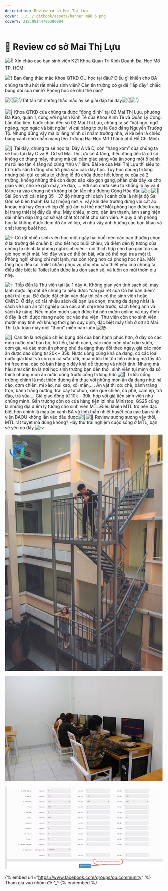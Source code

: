 ```yaml
---
description: Review cơ sở Mai Thị Lựu
cover: ../../.gitbook/assets/banner mẫu 6.png
coverY: 312.08144796380094
---
```


# 🥰 Review cơ sở Mai Thị Lựu

![✌️](https://static.xx.fbcdn.net/images/emoji.php/v9/te8/1.5/16/270c.png) Xin chào các bạn sinh viên K21 Khoa Quản Trị Kinh Doanh Đại Học Mở TP. HCM️!

![❓](https://static.xx.fbcdn.net/images/emoji.php/v9/td3/1.5/16/2753.png) Bạn đang thắc mắc Khoa QTKD OU học tại đâu? Điều gì khiến cho BA chúng ta thu hút rất nhiều sinh viên? Căn tin trường có gì để “lấp đầy” chiếc bụng đói của mình? Phòng học sẽ như thế nào?

![👇](https://static.xx.fbcdn.net/images/emoji.php/v9/ta8/1.5/16/1f447.png)![👇](https://static.xx.fbcdn.net/images/emoji.php/v9/ta8/1.5/16/1f447.png)Tất tần tật những thắc mắc ấy sẽ giải đáp tại đây![👇](https://static.xx.fbcdn.net/images/emoji.php/v9/ta8/1.5/16/1f447.png)![👇](https://static.xx.fbcdn.net/images/emoji.php/v9/ta8/1.5/16/1f447.png)

![📍](https://static.xx.fbcdn.net/images/emoji.php/v9/t86/1.5/16/1f4cd.png) Khoa QTKD của chúng ta được “đóng đinh” tại 02 Mai Thị Lựu, phường Đa Kao, quận 1, cùng với ngành Kinh Tế của Khoa Kinh Tế và Quản Lý Công. Lần đầu tiên, bước chân đến số 02 Mai Thị Lựu, chúng ta sẽ “bất ngờ, ngỡ ngàng, ngơ ngác và bật ngửa” vì cái bảng to bự là Cao đẳng Nguyễn Trường Tộ. Nhưng đừng vậy mà lo lắng mình đi nhầm trường nha, vì kế bên là chiếc bảng xanh nhỏ nhắn mang tên Trường Đại Học Mở Thành phố Hồ Chí Minh.

![🏫](https://static.xx.fbcdn.net/images/emoji.php/v9/t81/1.5/16/1f3eb.png) Tại đây, chúng ta sẽ học tại Dãy A và D, còn “hàng xóm” của chúng ta sẽ học tại dãy C và B. Cơ sở Mai Thị Lựu có 4 tầng, điều đáng tiếc là cơ sở không có thang máy, nhưng mà cái cảm giác sáng vừa ăn xong một ổ bánh mì rồi leo tận 4 tầng nó cũng “thú vị” lắm. Bãi xe của Mai Thị Lựu thì siêu to, từ trước sân trường cho tới phía sau các dãy học. Tuy học chung trường nhưng bãi gửi xe siêu to khổng lồ đủ chứa được hết lượng xe của cả 2 trường, không những thế còn được sắp xếp gọn gàng, phân chia dãy xe cho giáo viên, cho xe gắn máy, xe đạp, … Với sức chứa siêu to khổng lồ ấy và 4 lối xe ra vào chung nên không bị ùn tắc như đường Cộng Hòa đâu ![☺️](https://static.xx.fbcdn.net/images/emoji.php/v9/t82/1.5/16/263a.png)![🏫](https://static.xx.fbcdn.net/images/emoji.php/v9/t81/1.5/16/1f3eb.png) Sài Gòn với cái nắng 35 - 37 độ nhưng chỉ cách 1 cánh cửa là nhiệt độ Sài Gòn sẽ biến thành Đà Lạt mộng mơ, vì vậy khi đến trường đừng vội cất áo khoác mà hay đem vô lớp để giữ ấm cơ thể nhé! Mỗi phòng học được trang bị trang thiết bị đầy đủ như: Máy chiếu, micro, dàn âm thanh, ánh sáng hiện đại nhằm đáp ứng cơ sở vật chất tốt nhất cho sinh viên. À quy định phòng học là không được đem đồ ăn vô lớp, vì như vậy ảnh hưởng các bạn khác và chất lượng buổi học.

![✨](https://static.xx.fbcdn.net/images/emoji.php/v9/t7b/1.5/16/2728.png) Có rất nhiều sinh viên học một ngày hai buổi nên các bạn thường chọn ở lại trường để chuẩn bị cho tiết học buổi chiều, và điểm đến lý tưởng của chúng ta chính là phòng nghỉ sinh viên - nơi thích hợp cho bạn giải tỏa sau giờ học miệt mài. Nơi đây vừa có thể ôn bài, vừa có thể ngủ trưa một tí. Phòng nghỉ không chỉ mát lạnh, mà còn rộng hơn cả phòng học nữa. Mỗi tầng học đều có Toilet nhằm phục vụ cho nhu cầu thiết yếu của chúng ta, điều đặc biệt là Toilet luôn được lau dọn sạch sẽ, và luôn có mùi thơm dịu nhẹ.

![✨](https://static.xx.fbcdn.net/images/emoji.php/v9/t7b/1.5/16/2728.png) Tiếp đến là Thư viện tại lầu 1 dãy A. Không gian yên tĩnh sạch sẽ, máy lạnh được lắp đặt để chúng ta hiểu được “cái giá rét của Cô bé bán diêm” phải trải qua. Để được đặt chân vào đây thì cần có thẻ sinh viên hoặc CMND. Ở đây, có rất nhiều sách để bạn lựa chọn, nhưng đa dạng nhất là sách về luận án tốt nghiệp của các anh chị khóa trước, sách tiếng anh và sách kỹ năng. Nếu muốn mượn sách được thì nên mượn online và quy định ở đây là chỉ được mang nước lọc vào thư viện. Thư viện còn cho sinh viên mượn máy tính với khung thời gian quy định, đặc biệt máy tính ở cơ sở Mai Thị Lựu toàn máy mới “thơm” miễn bàn luôn ![😳](https://static.xx.fbcdn.net/images/emoji.php/v9/t87/1.5/16/1f633.png)

![🍴](https://static.xx.fbcdn.net/images/emoji.php/v9/tc1/1.5/16/1f374.png) Căn tin là nơi giúp chiếc bụng đói của bạn hạnh phúc hơn, ở đây có các món nước như bún bò, hủ tiếu, bánh canh, các món cơm như cơm sườn, cơm gà, và các món ăn phong phú đa dạng thay đổi theo ngày, giá các món ăn được dao động từ 20k – 35k. Nước uống cũng khá đa dạng, có các loại nước giải khát và còn có cả sữa tươi, mua nước thì tốn tiền nhưng mà tẩy đá thì free nha, các cô bán hàng ở đây khá dễ thương và nhiệt tình. Nhưng mà hầu như căn tin là nơi học sinh trường bạn đến thôi, sinh viên tụi mình đa số thích những món ăn nước uống trước cổng trường hơn.![🍴](https://static.xx.fbcdn.net/images/emoji.php/v9/tc1/1.5/16/1f374.png) Trước cổng trường chính là một thiên đường ẩm thực với những món ăn đa dạng như: há cảo, cơm chiên, mì xào, nui xào, xôi mặn,…. Ăn vặt thì có: chè, bánh tráng trộn, bánh tráng nướng, trái cây tự chọn, xiên que chiên, cà phê, cam ép, trà đào, trà sữa … Giá giao động từ 10k – 30k, hợp với giá tiền sinh viên như chúng mình. Gần trường còn có cửa hàng tiện lợi như Ministop, GS25 cũng là những địa điểm lý tưởng cho sinh viên MTL.Điều khiến MTL trở nên đặc biệt hơn chính là màu áo xanh BA và tinh thần nhiệt huyết của các bạn sinh viên BAOU không lẫn vào đâu được![💚](https://static.xx.fbcdn.net/images/emoji.php/v9/ted/1.5/16/1f49a.png)![💌](https://static.xx.fbcdn.net/images/emoji.php/v9/t50/1.5/16/1f48c.png) Review sương sương vậy thôi, MTL rất tuyệt mà đúng không? Hãy thử trải nghiệm cuộc sống ở MTL, bạn sẽ yêu nó đấy ![:v](https://static.xx.fbcdn.net/images/emoji.php/v9/ef8/1.5/16/PACMAN.png)

![](<../../.gitbook/assets/image (7).png>)

![](<../../.gitbook/assets/image (1).png>)

![](<../../.gitbook/assets/image (17).png>)

{% embed url="https://www.facebook.com/groups/ou.community" %}
Tham gia vào nhóm đê ^\_^
{% endembed %}
